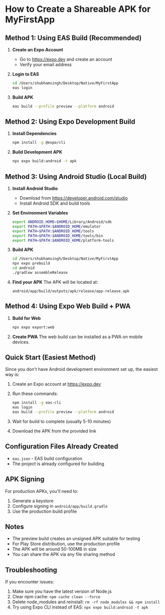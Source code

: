 # How to Create a Shareable APK for MyFirstApp

## Method 1: Using EAS Build (Recommended)

1. **Create an Expo Account**
   - Go to https://expo.dev and create an account
   - Verify your email address

2. **Login to EAS**
   ```bash
   cd /Users/shubhamsingh/Desktop/Native/MyFirstApp
   eas login
   ```

3. **Build APK**
   ```bash
   eas build --profile preview --platform android
   ```

## Method 2: Using Expo Development Build

1. **Install Dependencies**
   ```bash
   npm install -g @expo/cli
   ```

2. **Build Development APK**
   ```bash
   npx expo build:android -t apk
   ```

## Method 3: Using Android Studio (Local Build)

1. **Install Android Studio**
   - Download from https://developer.android.com/studio
   - Install Android SDK and build tools

2. **Set Environment Variables**
   ```bash
   export ANDROID_HOME=$HOME/Library/Android/sdk
   export PATH=$PATH:$ANDROID_HOME/emulator
   export PATH=$PATH:$ANDROID_HOME/tools
   export PATH=$PATH:$ANDROID_HOME/tools/bin
   export PATH=$PATH:$ANDROID_HOME/platform-tools
   ```

3. **Build APK**
   ```bash
   cd /Users/shubhamsingh/Desktop/Native/MyFirstApp
   npx expo prebuild
   cd android
   ./gradlew assembleRelease
   ```

4. **Find your APK**
   The APK will be located at:
   ```
   android/app/build/outputs/apk/release/app-release.apk
   ```

## Method 4: Using Expo Web Build + PWA

1. **Build for Web**
   ```bash
   npx expo export:web
   ```

2. **Create PWA**
   The web build can be installed as a PWA on mobile devices.

## Quick Start (Easiest Method)

Since you don't have Android development environment set up, the easiest way is:

1. Create an Expo account at https://expo.dev
2. Run these commands:
   ```bash
   npm install -g eas-cli
   eas login
   eas build --profile preview --platform android
   ```

3. Wait for build to complete (usually 5-10 minutes)
4. Download the APK from the provided link

## Configuration Files Already Created

- `eas.json` - EAS build configuration
- The project is already configured for building

## APK Signing

For production APKs, you'll need to:
1. Generate a keystore
2. Configure signing in `android/app/build.gradle`
3. Use the production build profile

## Notes

- The preview build creates an unsigned APK suitable for testing
- For Play Store distribution, use the production profile
- The APK will be around 50-100MB in size
- You can share the APK via any file sharing method

## Troubleshooting

If you encounter issues:
1. Make sure you have the latest version of Node.js
2. Clear npm cache: `npm cache clean --force`
3. Delete node_modules and reinstall: `rm -rf node_modules && npm install`
4. Try using Expo CLI instead of EAS: `npx expo build:android -t apk`
